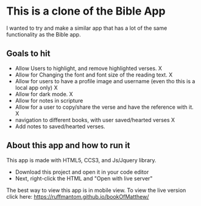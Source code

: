 # This is a clone of the Bible App
I wanted to try and make a similar app that has a lot of the same functionality as the Bible app.

## Goals to hit
- Allow Users to highlight, and remove highlighted verses. X
- Allow for Changing the font and font size of the reading text. X
- Allow for users to have a profile image and username  (even tho this is a local app only) X
- Allow for dark mode. X
- Allow for notes in scripture
- Allow for a user to copy/share the verse and have the reference with it. X
- navigation to different books, with user saved/hearted verses X
- Add notes to saved/hearted verses.

## About this app and how to run it
This app is made with HTML5, CCS3, and Js/Jquery library.
- Download this project and open it in your code editor
- Next, right-click the HTML and "Open with live server"

The best way to view this app is in mobile view.
To view the live version click here: https://ruffmantom.github.io/bookOfMatthew/
